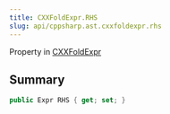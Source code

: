 ```yaml
---
title: CXXFoldExpr.RHS
slug: api/cppsharp.ast.cxxfoldexpr.rhs
---
```

Property in [CXXFoldExpr](/api/cppsharp/ast/cxxfoldexpr)

## Summary



```csharp
public Expr RHS { get; set; }
```

